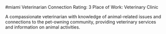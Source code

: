 #miami 
Veterinarian
Connection Rating: 3 
Place of Work: Veterinary Clinic 

A compassionate veterinarian with knowledge of animal-related issues and connections to the pet-owning community, providing veterinary services and information on animal activities.